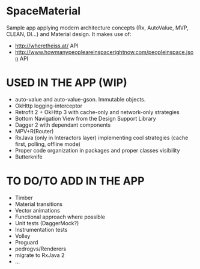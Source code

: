 # SpaceMaterial
Sample app applying modern architecture concepts (Rx, AutoValue, MVP, CLEAN, DI...) and Material design. It makes use of:
- http://wheretheiss.at/ API
- http://www.howmanypeopleareinspacerightnow.com/peopleinspace.json API

# USED IN THE APP (WIP)
- auto-value and auto-value-gson. Immutable objects.
- OkHttp logging-interceptor
- Retrofit 2 + OkHttp 3 with cache-only and network-only strategies
- Bottom Navigation View from the Design Support Library
- Dagger 2 with dependant components
- MPV+R(Router)
- RxJava (only in Interactors layer) implementing cool strategies (cache first, polling, offline mode)
- Proper code organization in packages and proper classes visibility
- Butterknife

# TO DO/TO ADD IN THE APP
- Timber
- Material transitions
- Vector animations
- Functional approach where possible
- Unit tests (DaggerMock?)
- Instrumentation tests
- Volley
- Proguard
- pedrogvs/Renderers
- migrate to RxJava 2
- ...
